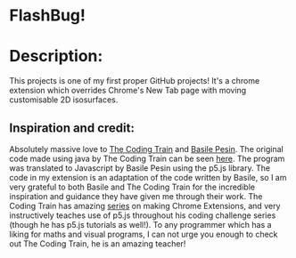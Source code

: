 # FlashBug!
# Description: 
This projects is one of my first proper GitHub projects! It's a chrome extension which overrides Chrome's New Tab page with moving customisable 2D isosurfaces.
## Inspiration and credit:
Absolutely massive love to [The Coding Train](https://www.youtube.com/channel/UCvjgXvBlbQiydffZU7m1_aw) and [Basile Pesin](https://github.com/Vertmo). The original code made using java by The Coding Train can be seen [here](https://thecodingtrain.com/CodingChallenges/028-metaballs.html). The program was translated to Javascript by Basile Pesin using the p5.js library. The code in my extension is an adaptation of the code written by Basile, so I am very grateful to both Basile and The Coding Train for the incredible inspiration and guidance they have given me through their work. 
The Coding Train has amazing [series](https://www.youtube.com/playlist?list=PLRqwX-V7Uu6bL9VOMT65ahNEri9uqLWfS) on making Chrome Extensions, and very instructively teaches use of p5.js throughout his coding challenge series (though he has p5.js tutorials as well!). To any programmer which has a liking for maths and visual programs, I can not urge you enough to check out The Coding Train, he is an amazing teacher!
